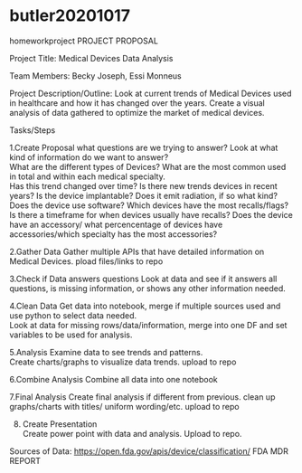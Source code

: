 # butler20201017
homeworkproject
PROJECT PROPOSAL



Project Title:  Medical Devices Data Analysis

Team Members: Becky Joseph, Essi Monneus

Project Description/Outline:
Look at current trends of Medical Devices used in healthcare and how it has changed over the years. Create a visual analysis of data gathered to optimize the market of medical devices.   

Tasks/Steps

1.Create Proposal
  what questions are we trying to answer? 
  Look at what kind of information do we want to answer?  
  What are the different types of Devices? 
  What are the most common used in total and within each medical specialty.  
  Has this trend changed over time? Is there new trends devices in recent years? 
  Is the device implantable? 
  Does it emit radiation, if so what kind?
  Does the device use software? 
  Which devices have the most recalls/flags? 
  Is there a timeframe for when devices usually have recalls? 
  Does the device have an accessory/ what percencentage of devices have accessories/which specialty has the most accessories?

2.Gather Data
Gather multiple APIs that have detailed information on Medical Devices. 
pload files/links to repo

3.Check if Data answers questions
Look at data and see if it answers all questions, is missing information, or shows any other information needed.

4.Clean Data
Get data into notebook, merge if multiple sources used and use python to select data needed.  
 Look at data for missing rows/data/information, merge into one DF and set variables to be used for analysis.

5.Analysis
 Examine data to see trends and patterns.  
 Create charts/graphs to visualize data trends. upload to repo

6.Combine Analysis 
  Combine all data into one notebook

7.Final Analysis 
  Create final analysis if different from previous.  clean up graphs/charts with titles/ uniform wording/etc. upload to repo

8. Create Presentation  
  Create power point with data and analysis.  Upload to repo.

Sources of Data:
https://open.fda.gov/apis/device/classification/
FDA MDR REPORT
